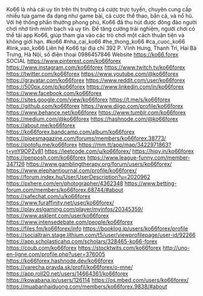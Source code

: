 Ko66 là nhà cái uy tín trên thị trường cá cược trực tuyến, chuyên cung cấp nhiều tựa game đa dạng như game bài, cá cược thể thao, bắn cá, và nổ hũ. Với hệ thống phần thưởng phong phú, Ko66 đã thu hút được đông đảo người chơi nhờ tính minh bạch và uy tín. Để tăng cường trải nghiệm, người chơi có thể tải app Ko66, giúp tham gia vào các trò chơi một cách thuận tiện và không giới hạn.
#ko66 #nha_cai_ko66 #he_thong_ko66 #ca_cuoc_ko66 #link_vao_ko66
Liên hệ Ko66 tại địa chỉ 392 P. Vĩnh Hưng, Thanh Trì, Hai Bà Trưng, Hà Nội, 
số điện thoại 0986457846 
Website https://ko66.forex 
SOCIAL 
https://www.pinterest.com/ko66forex
https://www.instagram.com/ko66forex
https://www.twitch.tv/ko66forex
https://twitter.com/ko66forex
https://www.youtube.com/@ko66forex
https://gravatar.com/ko66forex
https://www.reddit.com/user/ko66forex
https://500px.com/p/ko66forex
https://www.linkedin.com/in/ko66forex
https://www.facebook.com/ko66forex
https://sites.google.com/view/ko66forex
https://t.me/s/ko66forex
https://github.com/ko66forex
https://www.diigo.com/profile/ko66forex
https://www.behance.net/ko66forex
https://www.tumblr.com/ko66forex
https://medium.com/@ko66forex
https://hashnode.com/@ko66forex
https://about.me/ko66forex
https://ko66forex.bandcamp.com/album/ko66forex
https://pipesmagazine.com/forums/members/ko66forex.38773/
https://potofu.me/ko66forex
https://mm.tt/app/map/3422971863?t=ynY9OPZv81
https://leetcode.com/u/ko66forex/
https://hiqy.in/ko66forex
https://penposh.com/ko66forex
https://www.league-funny.com/member-347126
https://www.gamblingtherapy.org/forum/users/ko66forex/
https://www.elephantjournal.com/profile/ko66forex/
https://forum.index.hu/User/UserDescription?u=2020962
https://pxhere.com/en/photographer/4362348
https://www.betting-forum.com/members/ko66forex.68744/#about
https://safechat.com/u/ko66forex
https://www.furaffinity.net/user/ko66forex/
https://play.eslgaming.com/player/myinfos/20345359/
https://www.asklent.com/user/ko66forex
https://www.intensedebate.com/people/ko66forex
https://files.fm/ko66forex/info
https://booklog.jp/users/ko66forex/profile
https://socialtrain.stage.lithium.com/t5/user/viewprofilepage/user-id/92266
https://app.scholasticahq.com/scholars/328465-ko66-forex
https://coub.com/ko66forex
https://stocktwits.com/ko66forex
http://uno-en-ligne.com/profile.php?user=376005
https://ko66forex.hashnode.dev/ko66forex
https://varecha.pravda.sk/profil/ko66forex/o-mne/
https://app.roll20.net/users/14664361/ko66forex
https://kowabana.jp/users/126114
https://os.mbed.com/users/ko66forex/
https://muabanhaiduong.com/members/ko66forex.9838/#about
